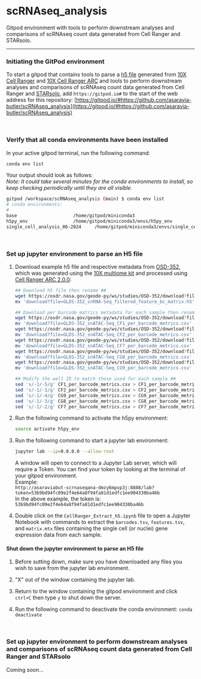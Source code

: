 # scRNAseq_analysis
Gitpod environment with tools to perform downstream analyses and comparisons of scRNAseq count data generated from Cell Ranger and STARsolo.

---

### Initiating the GitPod environment

To start a gitpod that contains tools to parse a [h5 file](https://www.10xgenomics.com/support/software/cell-ranger/latest/analysis/outputs/cr-outputs-h5-matrices) generated from [10X Cell Ranger](https://www.10xgenomics.com/support/software/cell-ranger/latest) and [10X Cell Ranger ARC](https://www.10xgenomics.com/support/software/cell-ranger-arc/latest) and tools to perform downstream analyses and comparisons of scRNAseq count data generated from Cell Ranger and [STARsolo](https://github.com/alexdobin/STAR/blob/master/docs/STARsolo.md), add `https://gitpod.io#` to the start of the web address for this repository:
[https://gitpod.io/#https://github.com/asaravia-butler/scRNAseq_analysis](https://gitpod.io/#https://github.com/asaravia-butler/scRNAseq_analysis)

<br>

### Verify that all conda environments have been installed

In your active gitpod terminal, run the following command:

```bash
conda env list
```

Your output should look as follows:  
*Note: It could take several minutes for the conda environments to install, so keep checking periodically until they are all visible.*

```bash
gitpod /workspace/scRNAseq_analysis (main) $ conda env list
# conda environments:
#
base                     /home/gitpod/miniconda3
h5py_env                 /home/gitpod/miniconda3/envs/h5py_env
single_cell_analysis_06-2024     /home/gitpod/miniconda3/envs/single_cell_analysis_06-2024
```

<br>

### Set up jupyter environment to parse an H5 file

1. Download example h5 file and respective metadata from [OSD-352](https://osdr.nasa.gov/bio/repo/data/studies/OSD-352), which was generated using the [10X multiome kit](https://www.10xgenomics.com/products/single-cell-multiome-atac-plus-gene-expression) and processed using [Cell Ranger ARC 2.0.0](https://www.10xgenomics.com/support/software/cell-ranger-arc/latest):

    ```bash
    ## Download h5 file then rename ##
    wget https://osdr.nasa.gov/geode-py/ws/studies/OSD-352/download?file=GLDS-352_snRNA-Seq_filtered_feature_bc_matrix.h5&version=1
    mv 'download?file=GLDS-352_snRNA-Seq_filtered_feature_bc_matrix.h5' GLDS-352_snRNA-Seq_filtered_feature_bc_matrix.h5

    ## Download per barcode matrics metadata for each sample then rename ##
    wget https://osdr.nasa.gov/geode-py/ws/studies/OSD-352/download?file=GLDS-352_snATAC-Seq_CF1_per_barcode_metrics.csv&version=1
    mv 'download?file=GLDS-352_snATAC-Seq_CF1_per_barcode_metrics.csv' CF1_per_barcode_metrics.csv
    wget https://osdr.nasa.gov/geode-py/ws/studies/OSD-352/download?file=GLDS-352_snATAC-Seq_CF2_per_barcode_metrics.csv&version=1
    mv 'download?file=GLDS-352_snATAC-Seq_CF2_per_barcode_metrics.csv' CF2_per_barcode_metrics.csv
    wget https://osdr.nasa.gov/geode-py/ws/studies/OSD-352/download?file=GLDS-352_snATAC-Seq_CF7_per_barcode_metrics.csv&version=1
    mv 'download?file=GLDS-352_snATAC-Seq_CF7_per_barcode_metrics.csv' CF7_per_barcode_metrics.csv
    wget https://osdr.nasa.gov/geode-py/ws/studies/OSD-352/download?file=GLDS-352_snATAC-Seq_CG8_per_barcode_metrics.csv&version=1
    mv 'download?file=GLDS-352_snATAC-Seq_CG8_per_barcode_metrics.csv' CG8_per_barcode_metrics.csv
    wget https://osdr.nasa.gov/geode-py/ws/studies/OSD-352/download?file=GLDS-352_snATAC-Seq_CG9_per_barcode_metrics.csv&version=1
    mv 'download?file=GLDS-352_snATAC-Seq_CG9_per_barcode_metrics.csv' CG9_per_barcode_metrics.csv

    ## Modify the well ID to match those used for each sample ##
    sed 's/-1/-5/g' CF1_per_barcode_metrics.csv > CF1_per_barcode_metrics_wellID5.csv
    sed 's/-1/-1/g' CF2_per_barcode_metrics.csv > CF2_per_barcode_metrics_wellID1.csv
    sed 's/-1/-4/g' CG9_per_barcode_metrics.csv > CG9_per_barcode_metrics_wellID4.csv
    sed 's/-1/-3/g' CG8_per_barcode_metrics.csv > CG8_per_barcode_metrics_wellID3.csv
    sed 's/-1/-2/g' CF7_per_barcode_metrics.csv > CF7_per_barcode_metrics_wellID2.csv
    ```

2. Run the following command to activate the h5py environment:
    ```bash
    source activate h5py_env
    ```

4. Run the following command to start a jupyter lab environment:
    ```bash
    jupyter lab --ip=0.0.0.0 --allow-root
    ```

    A window will open to connect to a Jupyter Lab server, which will require a Token.
    You can find your token by looking at the terminal of your gitpod environment.  
    Example:  
    `http://asaraviabut-scrnaseqana-dmzy6mpvp3j:8888/lab?token=53b9bd94fc09e2f4e64a8f94fa81d1edfc1ee904330ba46b`  
    In the above example, the token is: `53b9bd94fc09e2f4e64a8f94fa81d1edfc1ee904330ba46b`

6. Double click on the `CellRanger_Extract_h5.ipynb` file to open a Jupyter Notebook with commands to extract the `barcodes.tsv`, `features.tsv`, and `matrix.mtx` files containing the single cell (or nuclei) gene expression data from each sample.  


#### Shut down the jupyter environment to parse an H5 file

1. Before sutting down, make sure you have downloaded any files you wish to save from the jupyter lab environment.
  
2. "X" out of the window containing the jupyter lab.

3. Return to the window containing the gitpod environment and click `ctrl+C` then type `y` to shut down the server.

4. Run the following command to deactivate the conda environment: `conda deactivate`

<br>

### Set up jupyter environment to perform downstream analyses and comparisons of scRNAseq count data generated from Cell Ranger and STARsolo

Coming soon...

